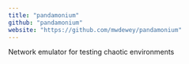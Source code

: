 ```yaml
---
title: "pandamonium"
github: "pandamonium"
website: "https://github.com/mwdewey/pandamonium"
---
```


Network emulator for testing chaotic environments
